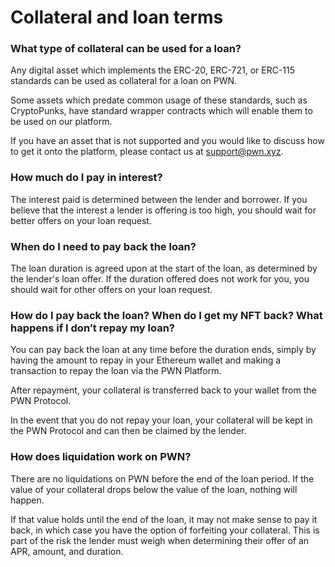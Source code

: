 # Collateral and loan terms

### What type of collateral can be used for a loan?&#x20;

Any digital asset which implements the ERC-20, ERC-721, or ERC-115 standards can be used as collateral for a loan on PWN.

Some assets which predate common usage of these standards, such as CryptoPunks, have standard wrapper contracts which will enable them to be used on our platform.

If you have an asset that is not supported and you would like to discuss how to get it onto the platform, please contact us at support@pwn.xyz.

### How much do I pay in interest?&#x20;

The interest paid is determined between the lender and borrower. If you believe that the interest a lender is offering is too high, you should wait for better offers on your loan request.&#x20;

### When do I need to pay back the loan?

The loan duration is agreed upon at the start of the loan, as determined by the lender's loan offer. If the duration offered does not work for you, you should wait for other offers on your loan request.&#x20;

### How do I pay back the loan? When do I get my NFT back? What happens if I don’t repay my loan?&#x20;

You can pay back the loan at any time before the duration ends, simply by having the amount to repay in your Ethereum wallet and making a transaction to repay the loan via the PWN Platform.

After repayment, your collateral is transferred back to your wallet from the PWN Protocol.

In the event that you do not repay your loan, your collateral will be kept in the PWN Protocol and can then be claimed by the lender.&#x20;

### How does liquidation work on PWN?&#x20;

There are no liquidations on PWN before the end of the loan period. If the value of your collateral drops below the value of the loan, nothing will happen.

If that value holds until the end of the loan, it may not make sense to pay it back, in which case you have the option of forfeiting your collateral. This is part of the risk the lender must weigh when determining their offer of an APR, amount, and duration.
